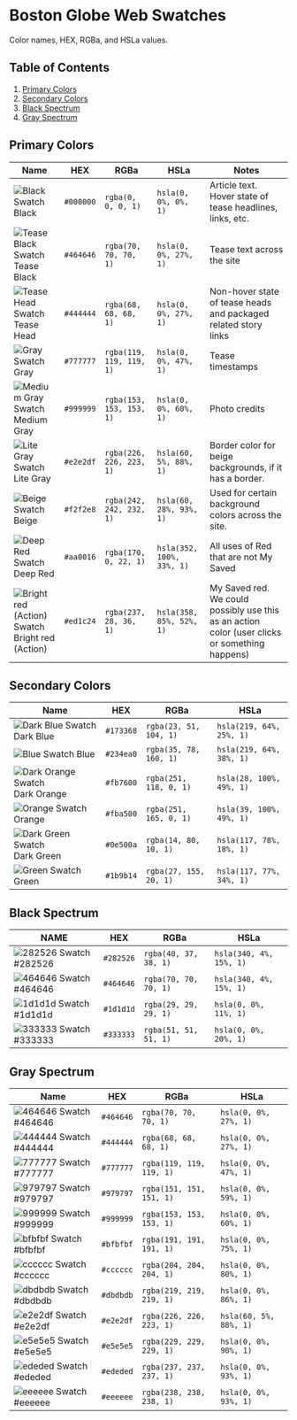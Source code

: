 # Boston Globe Web Swatches

Color names, HEX, RGBa, and HSLa values.


## Table of Contents
1. [Primary Colors](#primary-colors)
2. [Secondary Colors](#secondary-colors)
3. [Black Spectrum](#black-spectrum)
4. [Gray Spectrum](#gray-spectrum)


## Primary Colors

| Name                                                                                                | HEX       | RGBa                     | HSLa                      | Notes                                                                                          |
| --------------------------------------------------------------------------------------------------- | --------- | ------------------------ | ------------------------- | ---------------------------------------------------------------------------------------------- |
| ![Black Swatch](https://www.beautycolorcode.com/000000-25x25.png) Black                             | `#000000` | `rgba(0, 0, 0, 1)`       | `hsla(0, 0%, 0%, 1)`      | Article text. Hover state of tease headlines, links, etc.                                      |
| ![Tease Black Swatch](https://www.beautycolorcode.com/464646-25x25.png) Tease Black                 | `#464646` | `rgba(70, 70, 70, 1)`    | `hsla(0, 0%, 27%, 1)`     | Tease text across the site                                                                     |
| ![Tease Head Swatch](https://www.beautycolorcode.com/444444-25x25.png) Tease Head                   | `#444444` | `rgba(68, 68, 68, 1)`    | `hsla(0, 0%, 27%, 1)`     | Non-hover state of tease heads and packaged related story links                                |
| ![Gray Swatch](https://www.beautycolorcode.com/777777-25x25.png) Gray                               | `#777777` | `rgba(119, 119, 119, 1)` | `hsla(0, 0%, 47%, 1)`     | Tease timestamps                                                                               |
| ![Medium Gray Swatch](https://www.beautycolorcode.com/999999-25x25.png) Medium Gray                 | `#999999` | `rgba(153, 153, 153, 1)` | `hsla(0, 0%, 60%, 1)`     | Photo credits                                                                                  |
| ![Lite Gray Swatch](https://www.beautycolorcode.com/e2e2df-25x25.png) Lite Gray                     | `#e2e2df` | `rgba(226, 226, 223, 1)` | `hsla(60, 5%, 88%, 1)`    | Border color for beige backgrounds, if it has a border.                                        |
| ![Beige Swatch](https://www.beautycolorcode.com/f2f2e8-25x25.png) Beige                             | `#f2f2e8` | `rgba(242, 242, 232, 1)` | `hsla(60, 28%, 93%, 1)`   | Used for certain background colors across the site.                                            |
| ![Deep Red Swatch](https://www.beautycolorcode.com/aa0016-25x25.png) Deep Red                       | `#aa0016` | `rgba(170, 0, 22, 1)`    | `hsla(352, 100%, 33%, 1)` | All uses of Red that are not My Saved                                                          |
| ![Bright red (Action) Swatch](https://www.beautycolorcode.com/ed1c24-25x25.png) Bright red (Action) | `#ed1c24` | `rgba(237, 28, 36, 1)`   | `hsla(358, 85%, 52%, 1)`  | My Saved red. We could possibly use this as an action color (user clicks or something happens) |

## Secondary Colors

| Name                                                                                | HEX       | RGBa                   | HSLa                     |
| ----------------------------------------------------------------------------------- | --------- | ---------------------- | ------------------------ |
| ![Dark Blue Swatch](https://www.beautycolorcode.com/173368-25x25.png) Dark Blue     | `#173368` | `rgba(23, 51, 104, 1)` | `hsla(219, 64%, 25%, 1)` |
| ![Blue Swatch](https://www.beautycolorcode.com/234ea0-25x25.png) Blue               | `#234ea0` | `rgba(35, 78, 160, 1)` | `hsla(219, 64%, 38%, 1)` |
| ![Dark Orange Swatch](https://www.beautycolorcode.com/fb7600-25x25.png) Dark Orange | `#fb7600` | `rgba(251, 118, 0, 1)` | `hsla(28, 100%, 49%, 1)` |
| ![Orange Swatch](https://www.beautycolorcode.com/fba500-25x25.png) Orange           | `#fba500` | `rgba(251, 165, 0, 1)` | `hsla(39, 100%, 49%, 1)` |
| ![Dark Green Swatch](https://www.beautycolorcode.com/0e500a-25x25.png) Dark Green   | `#0e500a` | `rgba(14, 80, 10, 1)`  | `hsla(117, 78%, 18%, 1)` |
| ![Green Swatch](https://www.beautycolorcode.com/1b9b14-25x25.png) Green             | `#1b9b14` | `rgba(27, 155, 20, 1)` | `hsla(117, 77%, 34%, 1)` |


## Black Spectrum

| NAME                                                                       | HEX       | RGBa                  | HSLa                    |
| -------------------------------------------------------------------------- | --------- | --------------------- | ----------------------- |
| ![282526 Swatch](https://www.beautycolorcode.com/282526-25x25.png) #282526 | `#282526` | `rgba(40, 37, 38, 1)` | `hsla(340, 4%, 15%, 1)` |
| ![464646 Swatch](https://www.beautycolorcode.com/464646-25x25.png) #464646 | `#464646` | `rgba(70, 70, 70, 1)` | `hsla(340, 4%, 15%, 1)` |
| ![1d1d1d Swatch](https://www.beautycolorcode.com/1d1d1d-25x25.png) #1d1d1d | `#1d1d1d` | `rgba(29, 29, 29, 1)` | `hsla(0, 0%, 11%, 1)`   |
| ![333333 Swatch](https://www.beautycolorcode.com/333333-25x25.png) #333333 | `#333333` | `rgba(51, 51, 51, 1)` | `hsla(0, 0%, 20%, 1)`   |


## Gray Spectrum

| Name                                                                       | HEX       | RGBa                     | HSLa                   |
| -------------------------------------------------------------------------- | --------- | ------------------------ | ---------------------- |
| ![464646 Swatch](https://www.beautycolorcode.com/464646-25x25.png) #464646 | `#464646` | `rgba(70, 70, 70, 1)`    | `hsla(0, 0%, 27%, 1)`  |
| ![444444 Swatch](https://www.beautycolorcode.com/444444-25x25.png) #444444 | `#444444` | `rgba(68, 68, 68, 1)`    | `hsla(0, 0%, 27%, 1)`  |
| ![777777 Swatch](https://www.beautycolorcode.com/777777-25x25.png) #777777 | `#777777` | `rgba(119, 119, 119, 1)` | `hsla(0, 0%, 47%, 1)`  |
| ![979797 Swatch](https://www.beautycolorcode.com/979797-25x25.png) #979797 | `#979797` | `rgba(151, 151, 151, 1)` | `hsla(0, 0%, 59%, 1)`  |
| ![999999 Swatch](https://www.beautycolorcode.com/999999-25x25.png) #999999 | `#999999` | `rgba(153, 153, 153, 1)` | `hsla(0, 0%, 60%, 1)`  |
| ![bfbfbf Swatch](https://www.beautycolorcode.com/bfbfbf-25x25.png) #bfbfbf | `#bfbfbf` | `rgba(191, 191, 191, 1)` | `hsla(0, 0%, 75%, 1)`  |
| ![cccccc Swatch](https://www.beautycolorcode.com/cccccc-25x25.png) #cccccc | `#cccccc` | `rgba(204, 204, 204, 1)` | `hsla(0, 0%, 80%, 1)`  |
| ![dbdbdb Swatch](https://www.beautycolorcode.com/dbdbdb-25x25.png) #dbdbdb | `#dbdbdb` | `rgba(219, 219, 219, 1)` | `hsla(0, 0%, 86%, 1)`  |
| ![e2e2df Swatch](https://www.beautycolorcode.com/e2e2df-25x25.png) #e2e2df | `#e2e2df` | `rgba(226, 226, 223, 1)` | `hsla(60, 5%, 88%, 1)` |
| ![e5e5e5 Swatch](https://www.beautycolorcode.com/e5e5e5-25x25.png) #e5e5e5 | `#e5e5e5` | `rgba(229, 229, 229, 1)` | `hsla(0, 0%, 90%, 1)`  |
| ![ededed Swatch](https://www.beautycolorcode.com/ededed-25x25.png) #ededed | `#ededed` | `rgba(237, 237, 237, 1)` | `hsla(0, 0%, 93%, 1)`  |
| ![eeeeee Swatch](https://www.beautycolorcode.com/eeeeee-25x25.png) #eeeeee | `#eeeeee` | `rgba(238, 238, 238, 1)` | `hsla(0, 0%, 93%, 1)`  |
